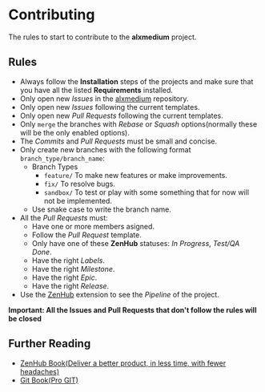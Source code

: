# Contributing

The rules to start to contribute to the **alxmedium** project.

## Rules

- Always follow the **Installation** steps of the projects and make sure that you have all the listed **Requirements** installed.
- Only open new _Issues_ in the [alxmedium](https://github.com/alxmedium/alxmedium) repository.
- Only open new _Issues_ following the current templates.
- Only open new _Pull Requests_ following the current templates.
- Only `merge` the branches with _Rebase_ or _Squash_ options(normally these will be the only enabled options).
- The _Commits_ and _Pull Requests_ must be small and concise.
- Only create new branches with the following format `branch_type/branch_name`:
  - Branch Types
    - `feature/` To make new features or make improvements.
    - `fix/` To resolve bugs.
    - `sandbox/` To test or play with some something that for now will not be implemented.
  - Use snake case to write the branch name.
- All the _Pull Requests_ must:
  - Have one or more members asigned.
  - Follow the _Pull Request_ template.
  - Only have one of these **ZenHub** statuses: _In Progress_, _Test/QA_ _Done_.
  - Have the right _Labels_.
  - Have the right _Milestone_.
  - Have the right _Epic_.
  - Have the right _Release_.
- Use the [ZenHub](https://chrome.google.com/webstore/detail/zenhub-for-github/ogcgkffhplmphkaahpmffcafajaocjbd?utm_source=chrome-ntp-icon) extension to see the _Pipeline_ of the project.

**Important: All the Issues and Pull Requests that don't follow the rules will be closed**

## Further Reading

- [ZenHub Book(Deliver a better product, in less time, with fewer headaches)](https://www.zenhub.com/book/github-project-management)
- [Git Book(Pro GIT)](https://git-scm.com/book/en/v2)
